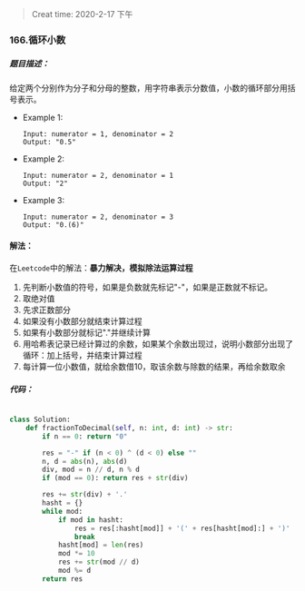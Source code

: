 > Creat time: 2020-2-17 下午
### 166.循环小数
##### 题目描述：
给定两个分别作为分子和分母的整数，用字符串表示分数值，小数的循环部分用括号表示。

- Example 1:
    ```
    Input: numerator = 1, denominator = 2
    Output: "0.5"
    ```  
- Example 2:
    ```
    Input: numerator = 2, denominator = 1
    Output: "2"
    ```  
- Example 3:
    ```
    Input: numerator = 2, denominator = 3
    Output: "0.(6)"
    ```  

#### 解法：  
在`Leetcode`中的解法：**暴力解决，模拟除法运算过程**
1. 先判断小数值的符号，如果是负数就先标记"-"，如果是正数就不标记。  
2. 取绝对值
3. 先求正数部分
4. 如果没有小数部分就结束计算过程
5. 如果有小数部分就标记"."并继续计算
6. 用哈希表记录已经计算过的余数，如果某个余数出现过，说明小数部分出现了循环：加上括号，并结束计算过程  
7. 每计算一位小数值，就给余数借10，取该余数与除数的结果，再给余数取余

##### 代码：

```python

class Solution:
    def fractionToDecimal(self, n: int, d: int) -> str:
        if n == 0: return "0"

        res = "-" if (n < 0) ^ (d < 0) else ""
        n, d = abs(n), abs(d)
        div, mod = n // d, n % d
        if (mod == 0): return res + str(div)

        res += str(div) + '.'
        hasht = {}
        while mod:
            if mod in hasht:
                res = res[:hasht[mod]] + '(' + res[hasht[mod]:] + ')'
                break
            hasht[mod] = len(res)
            mod *= 10
            res += str(mod // d)
            mod %= d
        return res

```
